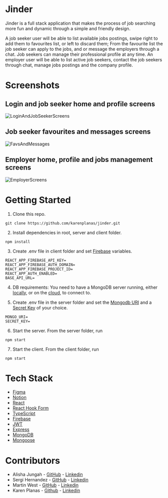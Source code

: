 # Jinder 

Jinder is a full stack application that makes the process of job searching more fun and dynamic through a simple and friendly design.

A job seeker user will be able to list available jobs postings, swipe right to add them to favourites list, or left to discard them; From the favourite list the job seeker can apply to the jobs, and or message the employers through a chat. Job seekers can manage their professional profile at any time.
An employer user will be able to list active job seekers, contact the job seekers through chat, manage jobs postings and the company profile. 


# Screenshots
## Login and job seeker home and profile screens
![LoginAndJobSeekerScreens](https://user-images.githubusercontent.com/61513120/162459543-1ba68e28-5c71-49c3-9c9f-80943667c943.png)

## Job seeker favourites and messages screens
![FavsAndMessages ](https://user-images.githubusercontent.com/61513120/162460049-9eedc2c6-830a-40da-a60a-5aa61dcadf83.png)

## Employer home, profile and jobs management screens
![EmployerScreens](https://user-images.githubusercontent.com/61513120/162460301-a6245013-77fc-4329-873f-6f0cf6f44e5f.png)

# Getting Started
1. Clone this repo.  
  ```
  git clone https://github.com/karenplanas/jinder.git
  ```
  
2. Install dependencies in root, server and client folder.
```
npm install
```

3. Create .env file in client folder and set [Firebase](https://firebase.google.com/docs) variables.
```
REACT_APP_FIREBASE_API_KEY=
REACT_APP_FIREBASE_AUTH_DOMAIN=
REACT_APP_FIREBASE_PROJECT_ID=
REACT_APP_AUTH_ENABLED=
BASE_API_URL=
```

4. DB requirements: You need to have a MongoDB server running, either [locally](https://www.mongodb.com/docs/guides/server/install/), or on the [cloud](https://www.mongodb.com/cloud/atlas), to connect to.

5. Create .env file in the server folder and set the [Mongodb URI](https://www.mongodb.com/docs/manual/reference/connection-string/) and a [Secret Key](https://randomkeygen.com/) of your choice. 
```
MONGO_URI=
SECRET_KEY=
```

6. Start the server. From the server folder, run
```
npm start
```
  
7. Start the client. From the client folder, run
```
npm start
```

# Tech Stack 
* [Figma](https://www.figma.com/)  
* [Notion](https://www.notion.so/)  
* [React](https://reactjs.org/)  
* [React Hook Form](https://react-hook-form.com/)  
* [TypeScript](https://www.typescriptlang.org/)
* [Firebase](https://firebase.google.com/)  
* [JWT](https://jwt.io/)  
* [Express](https://expressjs.com/)  
* [MongoDB](https://www.mongodb.com/)  
* [Mongoose](https://mongoosejs.com/)  

# Contributors
* Alisha Jungah - [GitHub](https://github.com/alisha0815) - [Linkedin](https://www.linkedin.com/in/alisha-jungah-greve-b2abba211/)
* Sergi Hernandez - [GitHub](https://github.com/Sergihf10) - [Linkedin](https://www.linkedin.com/in/sergihf10/)
* Martin West - [GitHub](https://github.com/martinwest1993) - [Linkedin](https://www.linkedin.com/in/martinwest1993/)  
* Karen Planas - [Github](https://github.com/karenplanas) - [Linkedin](https://www.linkedin.com/in/karen-planas)
